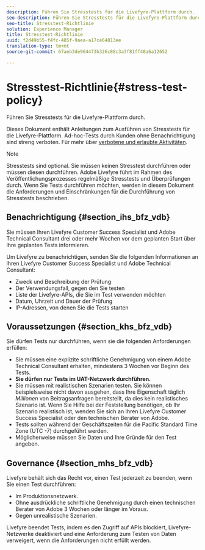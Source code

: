 ```yaml
---
description: Führen Sie Stresstests für die Livefyre-Plattform durch.
seo-description: Führen Sie Stresstests für die Livefyre-Plattform durch.
seo-title: Stresstest-Richtlinie
solution: Experience Manager
title: Stresstest-Richtlinie
uuid: f2d49b55-f4fc-485f-9aea-a17ce64813ee
translation-type: tm+mt
source-git-commit: 67aeb3de964473b326c88c3a3f81ff48a6a12652

---
```



# Stresstest-Richtlinie{#stress-test-policy}

Führen Sie Stresstests für die Livefyre-Plattform durch.

Dieses Dokument enthält Anleitungen zum Ausführen von Stresstests für die Livefyre-Plattform. Ad-hoc-Tests durch Kunden ohne Benachrichtigung sind streng verboten. Für mehr über [verbotene und erlaubte Aktivitäten](#c_stress_test_policy/section_mhs_bfz_vdb).

>[!NOTE]
>
>Stresstests sind optional. Sie müssen keinen Stresstest durchführen oder müssen diesen durchführen. Adobe Livefyre führt im Rahmen des Veröffentlichungsprozesses regelmäßige Stresstests und Überprüfungen durch. Wenn Sie Tests durchführen möchten, werden in diesem Dokument die Anforderungen und Einschränkungen für die Durchführung von Stresstests beschrieben.

## Benachrichtigung {#section_ihs_bfz_vdb}

Sie müssen Ihren Livefyre Customer Success Specialist und Adobe Technical Consultant drei oder mehr Wochen vor dem geplanten Start über Ihre geplanten Tests informieren.

Um Livefyre zu benachrichtigen, senden Sie die folgenden Informationen an Ihren Livefyre Customer Success Specialist und Adobe Technical Consultant:

* Zweck und Beschreibung der Prüfung
* Der Verwendungsfall, gegen den Sie testen
* Liste der Livefyre-APIs, die Sie im Test verwenden möchten
* Datum, Uhrzeit und Dauer der Prüfung
* IP-Adressen, von denen Sie die Tests starten

## Voraussetzungen {#section_khs_bfz_vdb}

Sie dürfen Tests nur durchführen, wenn sie die folgenden Anforderungen erfüllen:

* Sie müssen eine explizite schriftliche Genehmigung von einem Adobe Technical Consultant erhalten, mindestens 3 Wochen vor Beginn des Tests.
* **Sie dürfen nur Tests im UAT-Netzwerk durchführen.**
* Sie müssen mit realistischen Szenarien testen. Sie können beispielsweise nicht davon ausgehen, dass Ihre Eigenschaft täglich *Millionen* von Beitragsanfragen bereitstellt, da dies kein realistisches Szenario ist. Wenn Sie Hilfe bei der Feststellung benötigen, ob Ihr Szenario realistisch ist, wenden Sie sich an Ihren Livefyre Customer Success Specialist oder den technischen Berater von Adobe.
* Tests sollten während der Geschäftszeiten für die Pacific Standard Time Zone \(UTC -7\) durchgeführt werden.
* Möglicherweise müssen Sie Daten und Ihre Gründe für den Test angeben.

## Governance {#section_mhs_bfz_vdb}

Livefyre behält sich das Recht vor, einen Test jederzeit zu beenden, wenn Sie einen Test durchführen:

* Im Produktionsnetzwerk.
* Ohne ausdrückliche schriftliche Genehmigung durch einen technischen Berater von Adobe 3 Wochen oder länger im Voraus.
* Gegen unrealistische Szenarien.

Livefyre beendet Tests, indem es den Zugriff auf APIs blockiert, Livefyre-Netzwerke deaktiviert und eine Anforderung zum Testen von Daten verweigert, wenn die Anforderungen nicht erfüllt werden.
